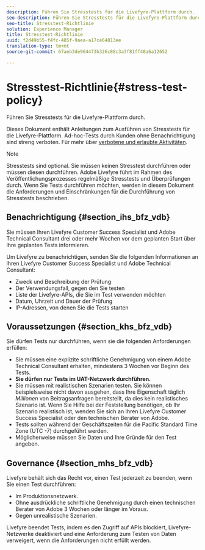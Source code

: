 ```yaml
---
description: Führen Sie Stresstests für die Livefyre-Plattform durch.
seo-description: Führen Sie Stresstests für die Livefyre-Plattform durch.
seo-title: Stresstest-Richtlinie
solution: Experience Manager
title: Stresstest-Richtlinie
uuid: f2d49b55-f4fc-485f-9aea-a17ce64813ee
translation-type: tm+mt
source-git-commit: 67aeb3de964473b326c88c3a3f81ff48a6a12652

---
```



# Stresstest-Richtlinie{#stress-test-policy}

Führen Sie Stresstests für die Livefyre-Plattform durch.

Dieses Dokument enthält Anleitungen zum Ausführen von Stresstests für die Livefyre-Plattform. Ad-hoc-Tests durch Kunden ohne Benachrichtigung sind streng verboten. Für mehr über [verbotene und erlaubte Aktivitäten](#c_stress_test_policy/section_mhs_bfz_vdb).

>[!NOTE]
>
>Stresstests sind optional. Sie müssen keinen Stresstest durchführen oder müssen diesen durchführen. Adobe Livefyre führt im Rahmen des Veröffentlichungsprozesses regelmäßige Stresstests und Überprüfungen durch. Wenn Sie Tests durchführen möchten, werden in diesem Dokument die Anforderungen und Einschränkungen für die Durchführung von Stresstests beschrieben.

## Benachrichtigung {#section_ihs_bfz_vdb}

Sie müssen Ihren Livefyre Customer Success Specialist und Adobe Technical Consultant drei oder mehr Wochen vor dem geplanten Start über Ihre geplanten Tests informieren.

Um Livefyre zu benachrichtigen, senden Sie die folgenden Informationen an Ihren Livefyre Customer Success Specialist und Adobe Technical Consultant:

* Zweck und Beschreibung der Prüfung
* Der Verwendungsfall, gegen den Sie testen
* Liste der Livefyre-APIs, die Sie im Test verwenden möchten
* Datum, Uhrzeit und Dauer der Prüfung
* IP-Adressen, von denen Sie die Tests starten

## Voraussetzungen {#section_khs_bfz_vdb}

Sie dürfen Tests nur durchführen, wenn sie die folgenden Anforderungen erfüllen:

* Sie müssen eine explizite schriftliche Genehmigung von einem Adobe Technical Consultant erhalten, mindestens 3 Wochen vor Beginn des Tests.
* **Sie dürfen nur Tests im UAT-Netzwerk durchführen.**
* Sie müssen mit realistischen Szenarien testen. Sie können beispielsweise nicht davon ausgehen, dass Ihre Eigenschaft täglich *Millionen* von Beitragsanfragen bereitstellt, da dies kein realistisches Szenario ist. Wenn Sie Hilfe bei der Feststellung benötigen, ob Ihr Szenario realistisch ist, wenden Sie sich an Ihren Livefyre Customer Success Specialist oder den technischen Berater von Adobe.
* Tests sollten während der Geschäftszeiten für die Pacific Standard Time Zone \(UTC -7\) durchgeführt werden.
* Möglicherweise müssen Sie Daten und Ihre Gründe für den Test angeben.

## Governance {#section_mhs_bfz_vdb}

Livefyre behält sich das Recht vor, einen Test jederzeit zu beenden, wenn Sie einen Test durchführen:

* Im Produktionsnetzwerk.
* Ohne ausdrückliche schriftliche Genehmigung durch einen technischen Berater von Adobe 3 Wochen oder länger im Voraus.
* Gegen unrealistische Szenarien.

Livefyre beendet Tests, indem es den Zugriff auf APIs blockiert, Livefyre-Netzwerke deaktiviert und eine Anforderung zum Testen von Daten verweigert, wenn die Anforderungen nicht erfüllt werden.
